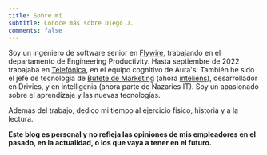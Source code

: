 ```yaml
---
title: Sobre mí
subtitle: Conoce más sobre Diego J.
comments: false
---
```


Soy un ingeniero de software senior en [Flywire](https://www.flywire.com/es), trabajando en el departamento de Engineering Productivity. Hasta septiembre de 2022 trabajaba en [Telefónica](https://www.telefonica.com/en/home), en el equipo cognitivo de Aura's. También he sido el jefe de tecnología de [Bufete de Marketing](http://www.bufetedemarketing.com/) (ahora [inteliens](https://www.inteliens.com/)), desarrollador en Drivies, y en intelligenia (ahora parte de Nazaríes IT). Soy un apasionado sobre el aprendizaje y las nuevas tecnologías.

Además del trabajo, dedico mi tiempo al ejercicio físico, historia y a la lectura.

**Este blog es personal y no refleja las opiniones de mis empleadores en el pasado, en la actualidad, o los que vaya a tener en el futuro.**
